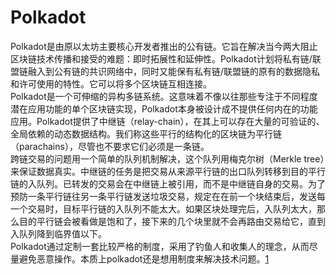 # Polkadot

Polkadot是由原以太坊主要核心开发者推出的公有链。它旨在解决当今两大阻止区块链技术传播和接受的难题：即时拓展性和延伸性。Polkadot计划将私有链/联盟链融入到公有链的共识网络中，同时又能保有私有链/联盟链的原有的数据隐私和许可使用的特性。它可以将多个区块链互相连接。  
Polkadot是一个可伸缩的异构多链系统。这意味着不像以往那些专注于不同程度潜在应用功能的单个区块链实现，Polkadot本身被设计成不提供任何内在的功能应用。Polkadot提供了中继链（relay-chain），在其上可以存在大量的可验证的、全局依赖的动态数据结构。我们称这些平行的结构化的区块链为平行链（parachains），尽管也不要求它们必须是一条链。  
跨链交易的问题用一个简单的队列机制解决，这个队列用梅克尔树（Merkle tree）来保证数据真实。中继链的任务是把交易从来源平行链的出口队列转移到目的平行链的入队列。已转发的交易会在中继链上被引用，而不是中继链自身的交易。为了预防一条平行链往另一条平行链发送垃圾交易，规定在在前一个块结束后，发送每一个交易时，目标平行链的入队列不能太大。如果区块处理完后，入队列太大，那么目的平行链会被看做是饱和了，接下来的几个块里就不会再路由交易给它，直到入队列降到临界值以下。  
Polkadot通过定制一套比较严格的制度，采用了钓鱼人和收集人的理念，从而尽量避免恶意操作。本质上polkadot还是想用制度来解决技术问题。[1](https://zhuanlan.zhihu.com/p/68694986)  

